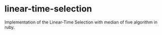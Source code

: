 # linear-time-selection
Implementation of the Linear-Time Selection with median of five algorithm in ruby. 
